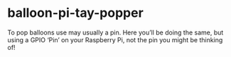 # balloon-pi-tay-popper
To pop balloons use may usually a pin. Here you’ll be doing the same, but using a GPIO ‘Pin’ on your Raspberry Pi, not the pin you might be thinking of!
